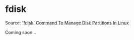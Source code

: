 # fdisk

Source: ['fdisk' Command To Manage Disk Partitions In Linux](http://www.linuxandubuntu.com/home/fdisk-command-to-manage-disk-partitions-in-linux)

Coming soon...

